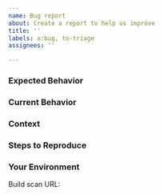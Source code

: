 ```yaml
---
name: Bug report
about: Create a report to help us improve
title: ''
labels: a:bug, to-triage
assignees: ''

---
```


<!--- 
Please follow the instructions below. 
We receive dozens of issues every week, so to stay productive, we will close issues that don't provide enough information. 

Please open Android-related issues on the Android Issue Tracker at https://source.android.com/source/report-bugs
Please open Gradle Native-related issues at https://github.com/gradle/gradle-native/issues
-->

<!--- Provide a brief summary of the issue in the title above -->

### Expected Behavior
<!--- Tell us what should happen -->

### Current Behavior
<!--- Tell us what happens instead of the expected behavior -->

### Context
<!--- How has this issue affected you? What are you trying to accomplish? -->
<!--- Providing context helps us come up with a solution that is most useful in the real world -->

### Steps to Reproduce 
<!--- Provide a self-contained example project (as an attached archive or a Github project). -->
<!--- In the rare cases where this is infeasible, we will also accept a detailed set of instructions. -->

### Your Environment
<!--- Include as many relevant details about the environment you experienced the bug in -->
<!--- A build scan https://scans.gradle.com/get-started is ideal -->
Build scan URL:
